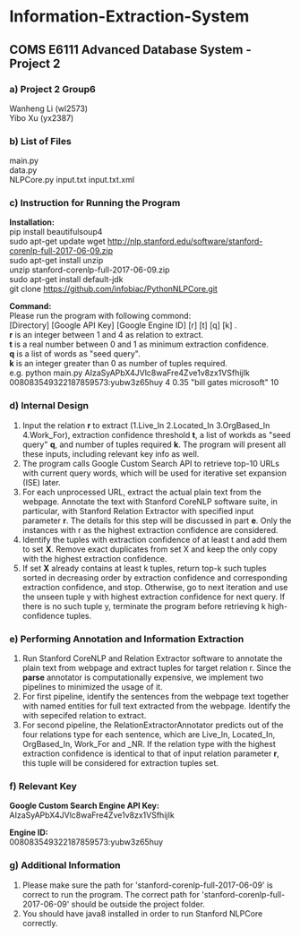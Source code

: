 # Information-Extraction-System
## COMS E6111 Advanced Database System - Project 2 
### a) Project 2 Group6
  Wanheng Li (wl2573)    
  Yibo Xu (yx2387)
### b) List of Files    
main.py   
data.py    
NLPCore.py
input.txt
input.txt.xml    
### c) Instruction for Running the Program
**Installation:**            
pip install beautifulsoup4     
sudo apt-get update wget http://nlp.stanford.edu/software/stanford-corenlp-full-2017-06-09.zip   
sudo apt-get install unzip     
unzip stanford-corenlp-full-2017-06-09.zip    
sudo apt-get install default-jdk       
git clone https://github.com/infobiac/PythonNLPCore.git  

**Command:**    
Please run the program with following commond:    
[Directory] [Google API Key] [Google Engine ID] [r] [t] [q] [k] .        
**r** is an integer between 1 and 4 as relation to extract.    
**t** is a real number between 0 and 1 as minimum extraction confidence.    
**q** is a list of words as "seed query".    
**k** is an integer greater than 0 as number of tuples required.     
e.g. python main.py AIzaSyAPbX4JVlc8waFre4Zve1v8zx1VSfhijIk 008083549322187859573:yubw3z65huy 4 0.35 "bill gates microsoft" 10
### d) Internal Design        
1. Input the relation **r** to extract (1.Live_In 2.Located_In 3.OrgBased_In 4.Work_For), extraction confidence threshold **t**, a list of workds as "seed query" **q**, and number of tuples required **k**. The program will present all these inputs, including relevant key info as well.        
2. The program calls Google Custom Search API to retrieve top-10 URLs with current query words, which will be used for iterative set expansion (ISE) later.        
3. For each unprocessed URL, extract the actual plain text from the webpage. Annotate the text with Stanford CoreNLP software suite, in particular, with Stanford Relation Extractor with specified input parameter **r**. The details for this step will be discussed in part **e**. Only the instances with r as the highest extraction confidence are considered.      
4. Identify the tuples with extraction confidence of at least t and add them to set **X**. Remove exact duplicates from set X and keep the only copy with the highest extraction confidence.
5. If set **X** already contains at least k tuples, return top-k such tuples sorted in decreasing order by extraction confidence and corresponding extraction confidence, and stop. Otherwise, go to next iteration and use the unseen tuple y with highest extraction confidence for next query. If there is no such tuple y, terminate the program before retrieving k high-confidence tuples.
### e) Performing Annotation and Information Extraction        
1. Run Stanford CoreNLP and Relation Extractor software to annotate the plain text from webpage and extract tuples for target relation r. Since the **parse** annotator is computationally expensive, we implement two pipelines to minimized the usage of it.     
2. For first pipeline, identify the sentences from the webpage text together with named entities for full text extracted from the webpage. Identify the with sepecifed relation to extract.         
3. For second pipeline, the RelationExtractorAnnotator predicts out of the four relations type for each sentence, which are Live_In, Located_In, OrgBased_In, Work_For and _NR. If the relation type with the highest extraction confidence is identical to that of input relation parameter **r**, this tuple will be considered for extraction tuples set.
### f) Relevant Key
**Google Custom Search Engine API Key:**      
AIzaSyAPbX4JVlc8waFre4Zve1v8zx1VSfhijIk       
        
**Engine ID:**        
008083549322187859573:yubw3z65huy
### g) Additional Information        
1. Please make sure the path for 'stanford-corenlp-full-2017-06-09' is correct to run the program. The correct path for 'stanford-corenlp-full-2017-06-09' should be outside the project folder.     
2. You should have java8 installed in order to run Stanford NLPCore correctly.

